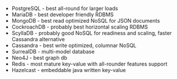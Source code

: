  * PostgreSQL - best all-round for larger loads
 * MariaDB - best developer friendly RDBMS
 * MongoDB - best read optimized NoSQL for JSON documents
 * CockroachDB - probably best horizontal scaling RDBMS
 * ScyllaDB - probably good NoSQL for readiness and scaling, faster Cassandra alternative
 * Cassandra - best write optimized, columnar NoSQL
 * SurrealDB - multi-model database
 * Neo4J - best graph db
 * Redis - most mature key-value with all-rounder features support 
 * Hazelcast - embeddable java written key-value
